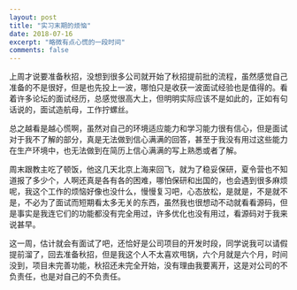 ```yaml
---
layout: post
title: "实习末期的烦恼"
date: 2018-07-16
excerpt: "略微有点心慌的一段时间"
comments: false
---
```



上周才说要准备秋招，没想到很多公司就开始了秋招提前批的流程，虽然感觉自己准备的不是很好，但是也先投上一波，哪怕只是收获一波面试经验也是值得的。看着许多论坛的面试经历，总感觉很高大上，但明明实际应该不是如此的，正如有句话说的，面试造航母，工作拧螺丝。

总之越看是越心慌啊，虽然对自己的环境适应能力和学习能力很有信心，但是面试对于我不了解的部分，真是无法做到信心满满的回答，甚至于我没有用过这些能力在生产环境中，也无法做到在简历上信心满满的写上熟悉或者了解。

周末跟教主吃了顿饭，他这几天北京上海来回飞，就为了稳妥保研，夏令营也不知道报了多少个，人啊还真是各有各的困难，哪怕保研和出国的，也会遇到很多麻烦呢，我这个工作的烦恼好像也没什么，慢慢复习吧，心态放松，是就是，不是就不是，不必为了面试而短期看太多无关的东西，虽然我也很想动不动就看看源码，但是事实是我连它们的功能都没有完全用过，许多优化也没有用过，看源码对于我来说甚早。

这一周，估计就会有面试了吧，还恰好是公司项目的开发时段，同学说我可以请假提前溜了，回去准备秋招，但是我这个人不太喜欢甩锅，六个月就是六个月，时间没到，项目未完善功能，秋招还未完全开始，没有理由我要离开，这是对公司的不负责任，也是对自己的不负责任。